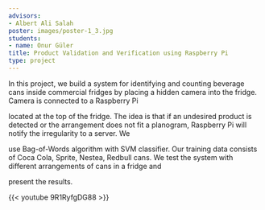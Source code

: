 ```yaml
---
advisors:
- Albert Ali Salah
poster: images/poster-1_3.jpg
students:
- name: Onur Güler
title: Product Validation and Verification using Raspberry Pi
type: project
---
```


In this project, we build a system for identifying and counting beverage cans inside commercial fridges by placing a hidden camera into the fridge. Camera is connected to a Raspberry Pi  

 located at the top of the fridge. The idea is that if an undesired product is detected or the arrangement does not fit a planogram, Raspberry Pi will notify the irregularity to a server. We  

 use Bag-of-Words algorithm with SVM classifier. Our training data consists of Coca Cola, Sprite, Nestea, Redbull cans. We test the system with different arrangements of cans in a fridge and  

 present the results.


{{< youtube 9R1RyfgDG88 >}}
